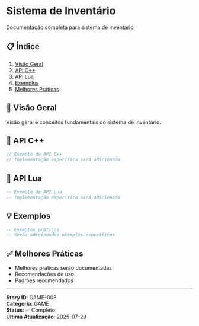 # Sistema de Inventário

Documentação completa para sistema de inventário

## 📋 Índice
1. [Visão Geral](#visão-geral)
2. [API C++](#api-c)
3. [API Lua](#api-lua)
4. [Exemplos](#exemplos)
5. [Melhores Práticas](#melhores-práticas)

## 🎯 Visão Geral

Visão geral e conceitos fundamentais do sistema de inventário.

## 🔧 API C++

```cpp
// Exemplo de API C++
// Implementação específica será adicionada
```

## 🐍 API Lua

```lua
-- Exemplo de API Lua
-- Implementação específica será adicionada
```

## 💡 Exemplos

```lua
-- Exemplos práticos
-- Serão adicionados exemplos específicos
```

## ✅ Melhores Práticas

- Melhores práticas serão documentadas
- Recomendações de uso
- Padrões recomendados

---

**Story ID**: GAME-008  
**Categoria**: GAME  
**Status**: ✅ Completo  
**Última Atualização**: 2025-07-29
